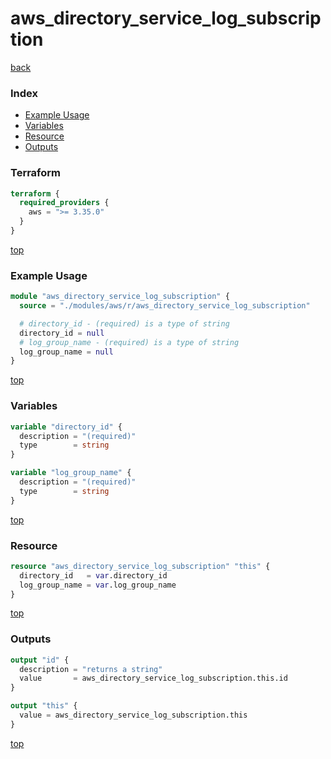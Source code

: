 # aws_directory_service_log_subscription

[back](../aws.md)

### Index

- [Example Usage](#example-usage)
- [Variables](#variables)
- [Resource](#resource)
- [Outputs](#outputs)

### Terraform

```terraform
terraform {
  required_providers {
    aws = ">= 3.35.0"
  }
}
```

[top](#index)

### Example Usage

```terraform
module "aws_directory_service_log_subscription" {
  source = "./modules/aws/r/aws_directory_service_log_subscription"

  # directory_id - (required) is a type of string
  directory_id = null
  # log_group_name - (required) is a type of string
  log_group_name = null
}
```

[top](#index)

### Variables

```terraform
variable "directory_id" {
  description = "(required)"
  type        = string
}

variable "log_group_name" {
  description = "(required)"
  type        = string
}
```

[top](#index)

### Resource

```terraform
resource "aws_directory_service_log_subscription" "this" {
  directory_id   = var.directory_id
  log_group_name = var.log_group_name
}
```

[top](#index)

### Outputs

```terraform
output "id" {
  description = "returns a string"
  value       = aws_directory_service_log_subscription.this.id
}

output "this" {
  value = aws_directory_service_log_subscription.this
}
```

[top](#index)